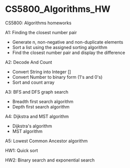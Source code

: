 # CS5800_Algorithms_HW
CS5800: Algorithms homeworks

A1: Finding the closest number pair
 * Generate n, non-negative and non-duplicate elements
 * Sort a list using the assigned sorting algorithm
 * Find the closest number pair and display the difference

A2: Decode And Count
* Convert String into Integer []
* Convert Number to binary form (1's and 0's)
* Sort and count array

A3: BFS and DFS graph search
* Breadth first search algorithm
* Depth first search algorithm

A4: Dijkstra and MST algorithm
* Dijkstra's algorithm
* MST algorithm

A5: Lowest Common Ancestor algorithm

HW1: Quick sort

HW2: Binary search and exponential search
